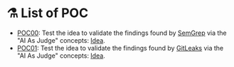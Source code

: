 # ⚗️ List of POC

* [POC00](poc00/): Test the idea to validate the findings found by [SemGrep](https://github.com/semgrep/semgrep) via the "AI As Judge" concepts: [Idea](https://github.com/righettod/toolbox-codescan/issues/2).
* [POC01](poc01/): Test the idea to validate the findings found by [GitLeaks](https://github.com/gitleaks/gitleaks) via the "AI As Judge" concepts: [Idea](https://github.com/righettod/toolbox-codescan/issues/4).
